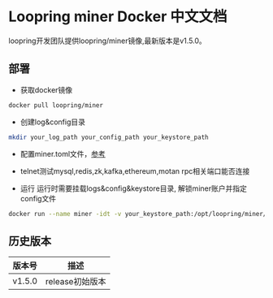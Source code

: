 # Loopring miner Docker 中文文档

loopring开发团队提供loopring/miner镜像,最新版本是v1.5.0。<br>

## 部署
* 获取docker镜像
```bash
docker pull loopring/miner
```
* 创建log&config目录
```bash
mkdir your_log_path your_config_path your_keystore_path
```
* 配置miner.toml文件，[参考](https://github.com/expanse-org/relay-cluster/wiki/%E9%83%A8%E7%BD%B2miner#%E9%83%A8%E7%BD%B2%E9%85%8D%E7%BD%AE%E6%96%87%E4%BB%B6)
* telnet测试mysql,redis,zk,kafka,ethereum,motan rpc相关端口能否连接

* 运行
运行时需要挂载logs&config&keystore目录, 解锁miner账户并指定config文件
```bash
docker run --name miner -idt -v your_keystore_path:/opt/loopring/miner/keystore -v your_log_path:/opt/loopring/miner/logs -v your_config_path:/opt/loopring/miner/config loopring/miner:latest --unlock your_miner_account --password your_miner_password --config=/opt/loopring/miner/config/miner.toml /bin/bash
```

## 历史版本

| 版本号         | 描述         |
|--------------|------------|
| v1.5.0| release初始版本|

